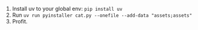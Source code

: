 1. Install uv to your global env: `pip install uv`
2. Run `uv run pyinstaller cat.py --onefile --add-data "assets;assets"`
3. Profit.